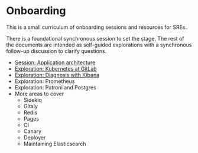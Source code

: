 # Onboarding

This is a small curriculum of onboarding sessions and resources for SREs.

There is a foundational synchronous session to set the stage. The rest of the
documents are intended as self-guided explorations with a synchronous follow-up
discussion to clarify questions.

- [Session: Application architecture](architecture.md)
- [Exploration: Kubernetes at GitLab](gitlab.com_on_k8s.md)
- [Exploration: Diagnosis with Kibana](kibana-diagnosis.md)
- Exploration: Prometheus
- Exploration: Patroni and Postgres
- More areas to cover
  - Sidekiq
  - Gitaly
  - Redis
  - Pages
  - CI
  - Canary
  - Deployer
  - Maintaining Elasticsearch
